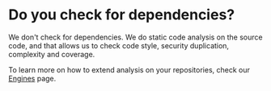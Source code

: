# Do you check for dependencies?

We don't check for dependencies. We do static code analysis on the source code, and that allows us to check code style, security duplication, complexity and coverage.

To learn more on how to extend analysis on your repositories, check our [Engines](../../getting-started/supported-languages-and-tools.md) page.
